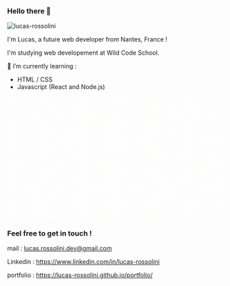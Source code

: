 ### Hello there 👋  

<p align="left"> <img src="https://komarev.com/ghpvc/?username=lucas-rossolini&label=Profile%20views&color=0e75b6&style=flat" alt="lucas-rossolini" /> </p>

I'm Lucas, a future web developer from Nantes, France ! 

I'm studying web developement at Wild Code School.

🌱 I’m currently learning : 
  - HTML / CSS
  - Javascript (React and Node.js)

<img align="center" src="./Responsive.gif" alt="responsive animation" />
 
### Feel free to get in touch ! 

mail : lucas.rossolini.dev@gmail.com

Linkedin : https://www.linkedin.com/in/lucas-rossolini

portfolio : https://lucas-rossolini.github.io/portfolio/

<!--
<p>&nbsp;<img align="center" src="https://github-readme-stats.vercel.app/api?username=lucas-rossolini&show_icons=true&locale=en" alt="lucas-rossolini" /></p>
-->

<!--
**lucas-rossolini/lucas-rossolini** is a ✨ _special_ ✨ repository because its `README.md` (this file) appears on your GitHub profile.

Here are some ideas to get you started:

- 🔭 I’m currently working on ...
- 🌱 I’m currently learning ...
- 👯 I’m looking to collaborate on ...
- 🤔 I’m looking for help with ...
- 💬 Ask me about ...
- 📫 How to reach me: ...
- 😄 Pronouns: ...
- ⚡ Fun fact: ...
-->
